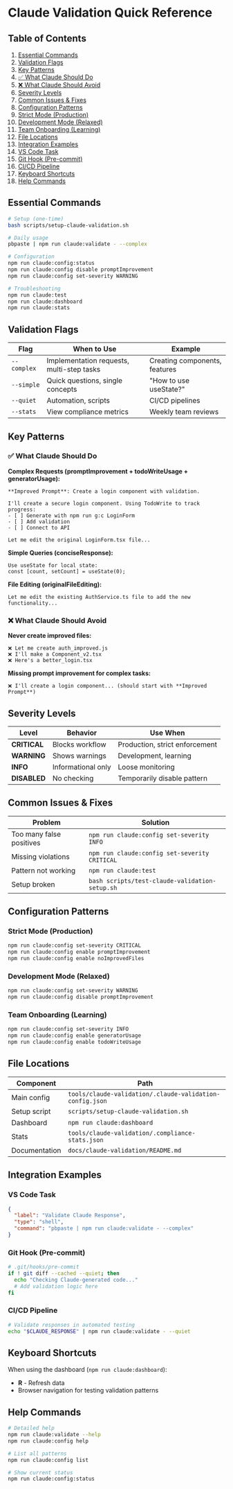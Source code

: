 # Claude Validation Quick Reference

## Table of Contents

1. [Essential Commands](#essential-commands)
2. [Validation Flags](#validation-flags)
3. [Key Patterns](#key-patterns)
  4. [✅ What Claude Should Do](#-what-claude-should-do)
  5. [❌ What Claude Should Avoid](#-what-claude-should-avoid)
6. [Severity Levels](#severity-levels)
7. [Common Issues & Fixes](#common-issues-fixes)
8. [Configuration Patterns](#configuration-patterns)
  9. [Strict Mode (Production)](#strict-mode-production)
  10. [Development Mode (Relaxed)](#development-mode-relaxed)
  11. [Team Onboarding (Learning)](#team-onboarding-learning)
12. [File Locations](#file-locations)
13. [Integration Examples](#integration-examples)
  14. [VS Code Task](#vs-code-task)
  15. [Git Hook (Pre-commit)](#git-hook-pre-commit)
  16. [CI/CD Pipeline](#cicd-pipeline)
17. [Keyboard Shortcuts](#keyboard-shortcuts)
18. [Help Commands](#help-commands)

## Essential Commands

```bash
# Setup (one-time)
bash scripts/setup-claude-validation.sh

# Daily usage
pbpaste | npm run claude:validate - --complex

# Configuration
npm run claude:config:status
npm run claude:config disable promptImprovement
npm run claude:config set-severity WARNING

# Troubleshooting
npm run claude:test
npm run claude:dashboard
npm run claude:stats
```

## Validation Flags

| Flag | When to Use | Example |
|------|-------------|---------|
| `--complex` | Implementation requests, multi-step tasks | Creating components, features |
| `--simple` | Quick questions, single concepts | "How to use useState?" |
| `--quiet` | Automation, scripts | CI/CD pipelines |
| `--stats` | View compliance metrics | Weekly team reviews |

## Key Patterns

### ✅ What Claude Should Do

**Complex Requests (promptImprovement + todoWriteUsage + generatorUsage):**
```text
**Improved Prompt**: Create a login component with validation.

I'll create a secure login component. Using TodoWrite to track progress:
- [ ] Generate with npm run g:c LoginForm
- [ ] Add validation
- [ ] Connect to API

Let me edit the original LoginForm.tsx file...
```

**Simple Queries (conciseResponse):**
```text
Use useState for local state:
const [count, setCount] = useState(0);
```

**File Editing (originalFileEditing):**
```text
Let me edit the existing AuthService.ts file to add the new functionality...
```

### ❌ What Claude Should Avoid

**Never create improved files:**
```text
❌ Let me create auth_improved.js
❌ I'll make a Component_v2.tsx
❌ Here's a better_login.tsx
```

**Missing prompt improvement for complex tasks:**
```text
❌ I'll create a login component... (should start with **Improved Prompt**)
```

## Severity Levels

| Level | Behavior | Use When |
|-------|----------|----------|
| **CRITICAL** | Blocks workflow | Production, strict enforcement |
| **WARNING** | Shows warnings | Development, learning |
| **INFO** | Informational only | Loose monitoring |
| **DISABLED** | No checking | Temporarily disable pattern |

## Common Issues & Fixes

| Problem | Solution |
|---------|----------|
| Too many false positives | `npm run claude:config set-severity INFO` |
| Missing violations | `npm run claude:config set-severity CRITICAL` |
| Pattern not working | `npm run claude:test` |
| Setup broken | `bash scripts/test-claude-validation-setup.sh` |

## Configuration Patterns

### Strict Mode (Production)
```bash
npm run claude:config set-severity CRITICAL
npm run claude:config enable promptImprovement
npm run claude:config enable noImprovedFiles
```

### Development Mode (Relaxed)
```bash
npm run claude:config set-severity WARNING
npm run claude:config disable promptImprovement
```

### Team Onboarding (Learning)
```bash
npm run claude:config set-severity INFO
npm run claude:config enable generatorUsage
npm run claude:config enable todoWriteUsage
```

## File Locations

| Component | Path |
|-----------|------|
| Main config | `tools/claude-validation/.claude-validation-config.json` |
| Setup script | `scripts/setup-claude-validation.sh` |
| Dashboard | `npm run claude:dashboard` |
| Stats | `tools/claude-validation/.compliance-stats.json` |
| Documentation | `docs/claude-validation/README.md` |

## Integration Examples

### VS Code Task
```json
{
  "label": "Validate Claude Response",
  "type": "shell",
  "command": "pbpaste | npm run claude:validate - --complex"
}
```

### Git Hook (Pre-commit)
```bash
# .git/hooks/pre-commit
if ! git diff --cached --quiet; then
  echo "Checking Claude-generated code..."
  # Add validation logic here
fi
```

### CI/CD Pipeline
```bash
# Validate responses in automated testing
echo "$CLAUDE_RESPONSE" | npm run claude:validate - --quiet
```

## Keyboard Shortcuts

When using the dashboard (`npm run claude:dashboard`):
- **R** - Refresh data
- Browser navigation for testing validation patterns

## Help Commands

```bash
# Detailed help
npm run claude:validate --help
npm run claude:config help

# List all patterns
npm run claude:config list

# Show current status
npm run claude:config:status
```